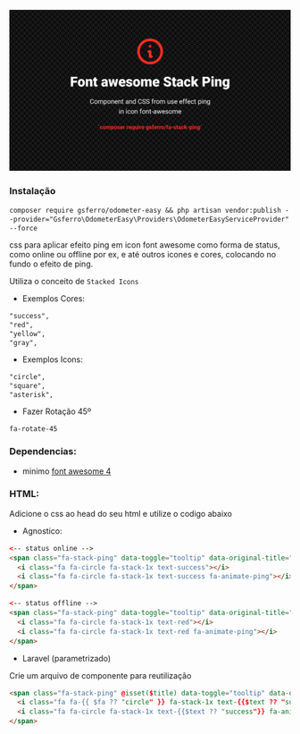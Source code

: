 ![Logo](logo.png)

### Instalação

```composer 
composer require gsferro/odometer-easy && php artisan vendor:publish --provider="Gsferro\OdometerEasy\Providers\OdometerEasyServiceProvider" --force
```

css para aplicar efeito ping em icon font awesome como forma de status, como online ou offline por ex, e até outros icones e cores, colocando no fundo o efeito de ping.

Utiliza o conceito de `Stacked Icons`

- Exemplos Cores:

```text
"success",
"red",     
"yellow",  
"gray",
```

- Exemplos Icons:

```text
"circle",
"square",
"asterisk",
```

- Fazer Rotação 45º

```text
fa-rotate-45
```

### Dependencias: 

- minimo [font awesome 4](https://fontawesome.com/v4/)

### HTML:

Adicione o css ao head do seu html e utilize o codigo abaixo

- Agnostico:
```html
<-- status online -->
<span class="fa-stack-ping" data-toggle="tooltip" data-original-title="online">
  <i class="fa fa-circle fa-stack-1x text-success"></i>
  <i class="fa fa-circle fa-stack-1x text-success fa-animate-ping"></i>
</span>
```

```html
<-- status offline -->
<span class="fa-stack-ping" data-toggle="tooltip" data-original-title="offline">
  <i class="fa fa-circle fa-stack-1x text-red"></i>
  <i class="fa fa-circle fa-stack-1x text-red fa-animate-ping"></i>
</span>
```

- Laravel (parametrizado)

Crie um arquivo de componente para reutilização

```html
<span class="fa-stack-ping" @isset($title) data-toggle="tooltip" data-original-title="{{ $title }}" @endisset>
  <i class="fa fa-{{ $fa ?? "circle" }} fa-stack-1x text-{{$text ?? "success"}}"></i>
  <i class="fa fa-circle fa-stack-1x text-{{$text ?? "success"}} fa-animate-ping"></i>
</span>
```
